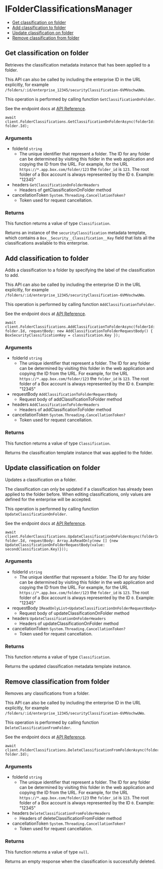 # IFolderClassificationsManager


- [Get classification on folder](#get-classification-on-folder)
- [Add classification to folder](#add-classification-to-folder)
- [Update classification on folder](#update-classification-on-folder)
- [Remove classification from folder](#remove-classification-from-folder)

## Get classification on folder

Retrieves the classification metadata instance that
has been applied to a folder.

This API can also be called by including the enterprise ID in the
URL explicitly, for example
`/folders/:id/enterprise_12345/securityClassification-6VMVochwUWo`.

This operation is performed by calling function `GetClassificationOnFolder`.

See the endpoint docs at
[API Reference](https://developer.box.com/reference/get-folders-id-metadata-enterprise-securityClassification-6VMVochwUWo/).

<!-- sample get_folders_id_metadata_enterprise_securityClassification-6VMVochwUWo -->
```
await client.FolderClassifications.GetClassificationOnFolderAsync(folderId: folder.Id);
```

### Arguments

- folderId `string`
  - The unique identifier that represent a folder.  The ID for any folder can be determined by visiting this folder in the web application and copying the ID from the URL. For example, for the URL `https://*.app.box.com/folder/123` the `folder_id` is `123`.  The root folder of a Box account is always represented by the ID `0`. Example: "12345"
- headers `GetClassificationOnFolderHeaders`
  - Headers of getClassificationOnFolder method
- cancellationToken `System.Threading.CancellationToken?`
  - Token used for request cancellation.


### Returns

This function returns a value of type `Classification`.

Returns an instance of the `securityClassification` metadata
template, which contains a `Box__Security__Classification__Key`
field that lists all the classifications available to this
enterprise.


## Add classification to folder

Adds a classification to a folder by specifying the label of the
classification to add.

This API can also be called by including the enterprise ID in the
URL explicitly, for example
`/folders/:id/enterprise_12345/securityClassification-6VMVochwUWo`.

This operation is performed by calling function `AddClassificationToFolder`.

See the endpoint docs at
[API Reference](https://developer.box.com/reference/post-folders-id-metadata-enterprise-securityClassification-6VMVochwUWo/).

<!-- sample post_folders_id_metadata_enterprise_securityClassification-6VMVochwUWo -->
```
await client.FolderClassifications.AddClassificationToFolderAsync(folderId: folder.Id, requestBody: new AddClassificationToFolderRequestBody() { BoxSecurityClassificationKey = classification.Key });
```

### Arguments

- folderId `string`
  - The unique identifier that represent a folder.  The ID for any folder can be determined by visiting this folder in the web application and copying the ID from the URL. For example, for the URL `https://*.app.box.com/folder/123` the `folder_id` is `123`.  The root folder of a Box account is always represented by the ID `0`. Example: "12345"
- requestBody `AddClassificationToFolderRequestBody`
  - Request body of addClassificationToFolder method
- headers `AddClassificationToFolderHeaders`
  - Headers of addClassificationToFolder method
- cancellationToken `System.Threading.CancellationToken?`
  - Token used for request cancellation.


### Returns

This function returns a value of type `Classification`.

Returns the classification template instance
that was applied to the folder.


## Update classification on folder

Updates a classification on a folder.

The classification can only be updated if a classification has already been
applied to the folder before. When editing classifications, only values are
defined for the enterprise will be accepted.

This operation is performed by calling function `UpdateClassificationOnFolder`.

See the endpoint docs at
[API Reference](https://developer.box.com/reference/put-folders-id-metadata-enterprise-securityClassification-6VMVochwUWo/).

<!-- sample put_folders_id_metadata_enterprise_securityClassification-6VMVochwUWo -->
```
await client.FolderClassifications.UpdateClassificationOnFolderAsync(folderId: folder.Id, requestBody: Array.AsReadOnly(new [] {new UpdateClassificationOnFolderRequestBody(value: secondClassification.Key)}));
```

### Arguments

- folderId `string`
  - The unique identifier that represent a folder.  The ID for any folder can be determined by visiting this folder in the web application and copying the ID from the URL. For example, for the URL `https://*.app.box.com/folder/123` the `folder_id` is `123`.  The root folder of a Box account is always represented by the ID `0`. Example: "12345"
- requestBody `IReadOnlyList<UpdateClassificationOnFolderRequestBody>`
  - Request body of updateClassificationOnFolder method
- headers `UpdateClassificationOnFolderHeaders`
  - Headers of updateClassificationOnFolder method
- cancellationToken `System.Threading.CancellationToken?`
  - Token used for request cancellation.


### Returns

This function returns a value of type `Classification`.

Returns the updated classification metadata template instance.


## Remove classification from folder

Removes any classifications from a folder.

This API can also be called by including the enterprise ID in the
URL explicitly, for example
`/folders/:id/enterprise_12345/securityClassification-6VMVochwUWo`.

This operation is performed by calling function `DeleteClassificationFromFolder`.

See the endpoint docs at
[API Reference](https://developer.box.com/reference/delete-folders-id-metadata-enterprise-securityClassification-6VMVochwUWo/).

<!-- sample delete_folders_id_metadata_enterprise_securityClassification-6VMVochwUWo -->
```
await client.FolderClassifications.DeleteClassificationFromFolderAsync(folderId: folder.Id);
```

### Arguments

- folderId `string`
  - The unique identifier that represent a folder.  The ID for any folder can be determined by visiting this folder in the web application and copying the ID from the URL. For example, for the URL `https://*.app.box.com/folder/123` the `folder_id` is `123`.  The root folder of a Box account is always represented by the ID `0`. Example: "12345"
- headers `DeleteClassificationFromFolderHeaders`
  - Headers of deleteClassificationFromFolder method
- cancellationToken `System.Threading.CancellationToken?`
  - Token used for request cancellation.


### Returns

This function returns a value of type `null`.

Returns an empty response when the classification is
successfully deleted.


